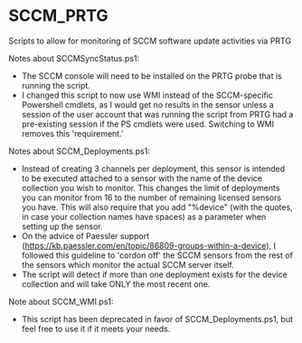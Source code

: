 # SCCM_PRTG
Scripts to allow for monitoring of SCCM software update activities via PRTG

Notes about SCCMSyncStatus.ps1:
- The SCCM console will need to be installed on the PRTG probe that is running the script.
- I changed this script to now use WMI instead of the SCCM-specific Powershell cmdlets, as I would get no results in the sensor unless a session of the user account that was running the script from PRTG had a pre-existing session if the PS cmdlets were used.  Switching to WMI removes this 'requirement.'

Notes about SCCM_Deployments.ps1:
- Instead of creating 3 channels per deployment, this sensor is intended to be executed attached to a sensor with the name of the device collection you wish to monitor.  This changes the limit of deployments you can monitor from 16 to the number of remaining licensed sensors you have.  This will also require that you add "%device" (with the quotes, in case your collection names have spaces) as a parameter when setting up the sensor.
- On the advice of Paessler support (https://kb.paessler.com/en/topic/86809-groups-within-a-device), I followed this guideline to 'cordon off' the SCCM sensors from the rest of the sensors which monitor the actual SCCM server itself.
- The script will detect if more than one deployment exists for the device collection and will take ONLY the most recent one.

Note about SCCM_WMI.ps1:
- This script has been deprecated in favor of SCCM_Deployments.ps1, but feel free to use it if it meets your needs.
